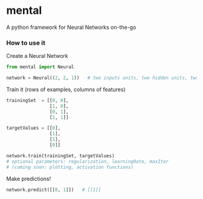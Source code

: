 # mental
A python framework for Neural Networks on-the-go

### How to use it
Create a Neural Network
```python
from mental import Neural

network = Neural((2, 2, 1))   # two inputs units, two hidden units, two outputs
```

Train it (rows of examples, columns of features)
```python
trainingSet  = [[0, 0],
                [1, 0],
                [0, 1],
                [1, 1]]

targetValues = [[0],
                [1],
                [1],
                [0]]

network.train(trainingSet, targetValues)
# optional parameters: regularization, learningRate, maxIter
# (coming soon: plotting, activation functions)
```

Make predictions!
```python
network.predict([[0, 1]])   # [[1]]
```
